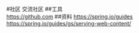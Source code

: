 #社区
交流社区
##工具  
https://github.com
##资料
https://spring.io/guides
https://spring.io/guides/gs/serving-web-content/
